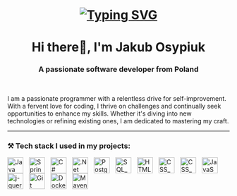 <h1 align="center">
<a href="https://git.io/typing-svg"><img src="https://readme-typing-svg.herokuapp.com?font=Black+Ops+One&size=40&duration=4000&pause=500&color=1F6FEB&random=false&width=950&lines=It%E2%80%99s+not+a+bug.+It%E2%80%99s+an+undocumented+feature." alt="Typing SVG" /></a>
</h1> 
<h1 align="center">
Hi  there👋, I'm Jakub Osypiuk
</h1>
<h3 align="center">A passionate software developer from Poland</h3>
<br/>
<p>I am a passionate programmer with a relentless drive for self-improvement. With a fervent love for coding, I thrive on challenges and continually seek opportunities to enhance my skills. Whether it's diving into new technologies or refining existing ones, I am dedicated to mastering my craft.</p>
<hr/>
<h3>⚒️ Tech stack I used in my projects:</h3>

<img align="left" alt="Java" width="36px" style="padding-right:10px;" src="https://cdn.jsdelivr.net/gh/devicons/devicon@latest/icons/java/java-original.svg"/>
<img align="left" alt="Spring" width="36px" style="padding-right:10px;" src="https://cdn.jsdelivr.net/gh/devicons/devicon@latest/icons/spring/spring-original.svg"/>
<img align="left" alt="C#" width="36px" style="padding-right:10px;" src="https://cdn.jsdelivr.net/gh/devicons/devicon@latest/icons/csharp/csharp-original.svg"/>
<img align="left" alt=".Net" width="36px" style="padding-right:10px;" src="https://cdn.jsdelivr.net/gh/devicons/devicon@latest/icons/dotnetcore/dotnetcore-original.svg"/>
<img align="left" alt="PostgreSQL" width="36px" style="padding-right:10px;" src="https://cdn.jsdelivr.net/gh/devicons/devicon@latest/icons/postgresql/postgresql-original.svg"/>
<img align="left" alt="SQL_Server" width="36px" style="padding-right:10px;" src="https://cdn.jsdelivr.net/gh/devicons/devicon@latest/icons/microsoftsqlserver/microsoftsqlserver-original.svg"/>
<img align="left" alt="HTML_5" width="36px" style="padding-right:10px;" src="https://cdn.jsdelivr.net/gh/devicons/devicon@latest/icons/html5/html5-original.svg"/>
<img align="left" alt="CSS_3" width="36px" style="padding-right:10px;" src="https://cdn.jsdelivr.net/gh/devicons/devicon@latest/icons/css3/css3-original.svg"/>
<img align="left" alt="CSS_3" width="36px" style="padding-right:10px;" src="https://cdn.jsdelivr.net/gh/devicons/devicon@latest/icons/bootstrap/bootstrap-original.svg"/>
<img align="left" alt="JavaScript" width="36px" style="padding-right:10px;" src="https://cdn.jsdelivr.net/gh/devicons/devicon@latest/icons/javascript/javascript-original.svg"/>
<img align="left" alt="j-query" width="36px" style="padding-right:10px;" src="https://cdn.jsdelivr.net/gh/devicons/devicon@latest/icons/jquery/jquery-plain-wordmark.svg"/>
<img align="left" alt="Git" width="36px" style="padding-right:10px;" src="https://cdn.jsdelivr.net/gh/devicons/devicon@latest/icons/git/git-original.svg"/>
<img align="left" alt="Docker" width="36px" style="padding-right:10px;" src="https://cdn.jsdelivr.net/gh/devicons/devicon@latest/icons/docker/docker-original.svg"/>
<img align="left" alt="Maven" width="36px" style="padding-right:10px;" src="https://cdn.jsdelivr.net/gh/devicons/devicon@latest/icons/maven/maven-original.svg"/>
